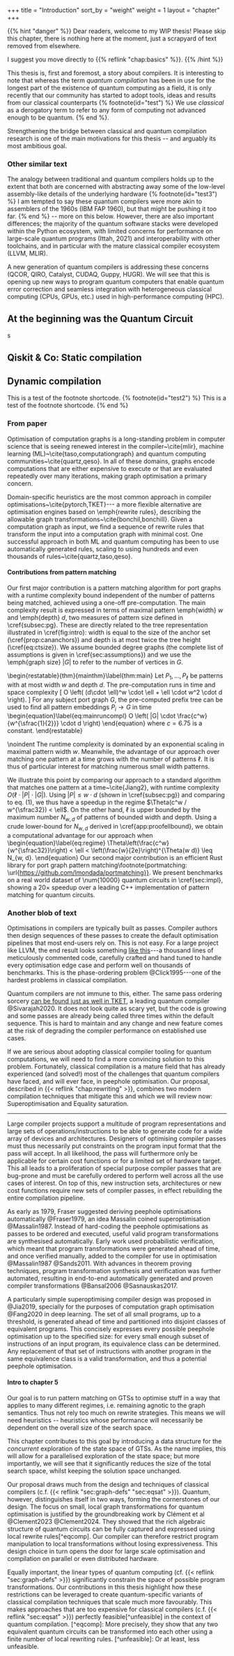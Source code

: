 +++
title = "Introduction"
sort_by = "weight"
weight = 1
layout = "chapter"
+++

{{% hint "danger" %}}
Dear readers, welcome to my WIP thesis! Please skip this chapter,
there is nothing here at the moment, just a scrapyard of text removed from
elsewhere.

I suggest you move directly to {{% reflink "chap:basics" %}}.
{{% /hint %}}

This thesis is, first and foremost, a story about compilers.
It is interesting to note that whereas the term *quantum compilation* has been in use for the longest part
of the existence of quantum computing as a field,
it is only recently that our community has started to adopt tools, ideas and results from our classical counterparts
{% footnote(id="test") %}
We use *classical* as a derogatory term to refer to any form of computing not advanced enough to be quantum.
{% end %}.

Strengthening the bridge between classical and quantum compilation research is one of the main motivations for this thesis -- and arguably its most ambitious goal.

### Other similar text


The analogy between traditional and quantum compilers holds up to the extent that
both are concerned with abstracting away some of the low-level assembly-like details
of the underlying hardware
{% footnote(id="test3") %}
I am tempted to say these quantum compilers were more akin to assemblers of the 1960s (IBM FAP 1960),
but that might be pushing it too far.
{% end %}
 -- more on this below.
However, there are also important differences; the majority of the
quantum software stacks were developed within the Python ecosystem, with limited
concerns for performance on large-scale quantum programs (Ittah, 2021) and interoperability with other
toolchains, and in particular with the mature classical compiler ecosystem (LLVM, MLIR).

A new generation of quantum compilers is addressing these concerns (QCOR, QIRO, Catalyst, CUDAQ, Guppy, HUGR).
We will see that this is opening up new ways to program quantum computers
that enable quantum error correction and seamless integration
with heterogeneous classical computing (CPUs, GPUs, etc.) used in high-performance computing (HPC).

## At the beginning was the Quantum Circuit
s

## Qiskit & Co: Static compilation

## Dynamic compilation

This is a test of the footnote shortcode.
{% footnote(id="test2") %}
This is a test of the footnote shortcode.
{% end %}

### From paper
Optimisation of computation graphs is a long-standing problem in computer science
that is seeing renewed interest in the compiler~\cite{mlir},
machine learning (ML)~\cite{taso,computationgraph}
and quantum computing communities~\cite{quartz,qeso}.
In all of these domains, graphs encode computations that are either expensive to execute or that are
evaluated repeatedly over many iterations,
making graph optimisation a primary concern.

Domain-specific heuristics are the most common approach in compiler
optimisations~\cite{pytorch,TKET}---
a more flexible alternative are optimisation engines based on \emph{rewrite rules},
describing the allowable graph transformations~\cite{bonchiI,bonchiII}.
Given a computation graph as input,
we find a sequence of rewrite rules that transform the input
into a computation graph with minimal cost.
One successful approach in both ML and quantum computing has been to use automatically generated rules, scaling to using hundreds and even thousands of rules~\cite{quartz,taso,qeso}.

#### Contributions from pattern matching

Our first major contribution is a pattern matching algorithm for port graphs
with a runtime complexity bound independent of the number of patterns being matched, achieved
using a one-off pre-computation.
The main complexity result is expressed in terms of maximal pattern
\emph{width} $w$ and \emph{depth} $d$, two measures of pattern
size defined in \cref{subsec:pg}.
These are directly related to the tree representation illustrated in \cref{fig:intro}:
width is equal to the size of the anchor set (\cref{prop:cananchors})
and depth is at most twice the tree height (\cref{eq:ctsize}).
We assume bounded degree graphs (the complete list of assumptions is given in \cref{sec:assumptions})
and we use
the \emph{graph size} $|G|$ to refer to the number of vertices in $G$.

\begin{restatable}{thm}{mainthm}\label{thm:main}
    Let $P_1, \dots, P_\ell$ be patterns with at most width $w$
    and depth $d$.
    The pre-computation runs in time and space complexity
    \[
    O \left( (d\cdot \ell)^w \cdot \ell + \ell \cdot w^2 \cdot d \right).
    \]
    For any subject port graph $G$, the pre-computed prefix tree can be used
    to find all
    pattern embeddings $P_i \to G$ in time
    \begin{equation}\label{eq:mainruncompl}
    O \left( |G| \cdot \frac{c^w}{w^{\sfrac{1}{2}}} \cdot d \right)
    \end{equation}
    where $c = 6.75$ is a constant.
\end{restatable}

\noindent
The runtime complexity is dominated by an exponential scaling in maximal pattern width $w$.
Meanwhile, the advantage of our approach over matching one pattern at a time grows with the number of patterns $\ell$.
It is thus of particular interest for matching numerous small width patterns.

We illustrate this point by comparing our approach
to a standard algorithm that matches one pattern
at a time~\cite{Jiang2}, with
runtime complexity $O(\ell \cdot |P| \cdot |G|)$.
Using $|P| \leq w\cdot d$ (shown in \cref{subsec:pg}) and
comparing to eq. (1), we thus
have a speedup in the regime $\Theta(c^w / w^{\sfrac32}) < \ell$.
On the other hand, $\ell$ is upper bounded
by the maximum number $N_{w, d}$ of patterns of bounded width and depth.
Using a crude lower-bound for $N_{w,d}$ derived in \cref{app:proofellbound},
we obtain a computational advantage for our approach when
\begin{equation}\label{eq:regime}
    \Theta\left(\frac{c^w}{w^{\sfrac32}}\right) < \ell < \left(\frac{w}{2e}\right)^{\Theta(w d)} \leq N_{w, d}.
\end{equation}
Our second major contribution is an efficient Rust library for port graph pattern matching\footnote{portmatching: \url{https://github.com/lmondada/portmatching}}.
We present benchmarks on a real world dataset of \num{10000} quantum circuits in \cref{sec:impl}, showing
a 20$\times$ speedup over a leading C++ implementation of pattern matching for quantum circuits.

### Another blob of text
Optimisations in compilers are typically built as passes.
Compiler authors then design sequences of these passes to create the default
optimisation pipelines that most end-users rely on.
This is not easy.
For a large project like LLVM, the end result looks something
[like this](https://github.com/llvm-mirror/llvm/blob/2c4ca6832fa6b306ee6a7010bfb80a3f2596f824/lib/Transforms/IPO/PassManagerBuilder.cpp)---a thousand lines of meticulously commented code,
carefully crafted and hand tuned to handle every optimisation
edge case and perform well on thousands of benchmarks.
This is the phase-ordering problem @Click1995&#x200B;---one of the hardest problems in classical compilation.

Quantum compilers are not immune to this, either.
The same pass ordering sorcery [can be found just as well in TKET](https://github.com/CQCL/tket/blob/5f7af8d97d81c620071e8b639a694b3a7135e2f8/tket/src/Transformations/OptimisationPass.cpp#L43), a
leading quantum compiler @Sivarajah2020.
It does not look quite as scary yet, but the code is growing and some passes
are already being called three times within the default sequence.
This is hard to maintain and any change and new feature comes at the risk
of degrading the compiler performance on established use cases.

If we are serious about adopting classical compiler tooling for quantum computations,
we will need to find a more convincing solution to this problem.
Fortunately, classical compilation is a mature field that has already experienced
(and solved!) most of the challenges that quantum compilers have faced, and will ever face,
in peephole optimisation.
Our proposal, described in {{< reflink "chap:rewriting" >}}, combines two modern compilation techniques
that mitigate this and which we will review now: Superoptimisation and Equality saturation.

---

Large compiler projects support a multitude of program representations and
large sets of operations/instructions to be able to generate code for a wide
array of devices and architectures.
Designers of optimising compiler passes must thus necessarily put constraints
on the program input format that the pass will accept.
In all likelihood, the pass will furthermore only be applicable for certain
cost functions or for a limited set of hardware target.
This all leads to a proliferation of special purpose compiler passes that are
bug-prone and must be carefully ordered to perform well across all the use
cases of interest.
On top of this, new instruction sets, architectures or new cost functions
require new sets of compiler passes, in effect rebuilding the entire compilation
pipeline.

As early as 1979, Fraser suggested deriving peephole optimisations
automatically @Fraser1979,
an idea Massalin coined superoptimisation @Massalin1987.
Instead of hard-coding the peephole optimisations as passes to be ordered and
executed, useful valid program transformations are synthesised automatically.
Early work used probabilistic verification, which meant that program
transformations were generated ahead of time, and once verified manually,
added to the compiler for use in optimisation @Massalin1987 @Sands2011.
With advances in theorem proving techniques,
program transformation synthesis and verification was further automated,
resulting in end-to-end automatically generated and proven compiler
transformations @Bansal2006 @Sasnauskas2017.

A particularly simple superoptimising compiler design was proposed in @Jia2019,
specially for the purposes of computation graph optimisation @Fang2020
in deep learning.
The set of all small programs, up to a threshold, is generated ahead of time and
partitioned into disjoint classes of equivalent programs.
This concisely expresses every possible peephole optimisation up to the specified
size: for every small enough subset of instructions of an input program,
its equivalence class can be determined.
Any replacement of that set of instructions with another program in the same
equivalence class
is a valid transformation, and thus a potential peephole optimisation.


#### Intro to chapter 5

Our goal is to run pattern matching on GTSs to optimise stuff
in a way that applies to many different regimes, i.e. remaining agnotic
to the graph semantics. Thus not rely too much on rewrite strategies.
This means we will need heuristics -- heuristics whose performance will
necessarily be dependent on the overall size of the search space.

This chapter contributes to this goal by introducing a data structure for
the _concurrent_ exploration of the state space of GTSs.
As the name implies, this will allow for a parallelised exploration of the state
space; but more importantly, we will see that it significantly reduces the
size of the total search space, whilst keeping the solution space
unchanged.



Our proposal draws much from the design and techniques of classical compilers
(c.f. {{< reflink "sec:graph-defs" "sec:eqsat" >}}). Quantum, however,
distinguishes itself in two ways, forming the cornerstones of our design. The
focus on small, local graph transformations for quantum optimisation is
justified by the groundbreaking work by Clément et al @Clement2023 @Clement2024.
They showed that the rich algebraic structure of quantum circuits can be fully
captured and expressed using local rewrite rules[^eqcomp]. Our compiler can
therefore restrict program manipulation to local transformations without losing
expressiveness. This design choice in turn opens the door for large scale
optimisation and compilation on parallel or even distributed hardware.

Equally important, the linear types of quantum computing (cf.
{{< reflink "sec:graph-defs" >}}) significantly constrain the space of possible
program transformations. Our contributions in this thesis highlight how these
restrictions can be leveraged to create quantum-specific variants of classical
compilation techniques that scale much more favourably. This makes approaches
that are too expensive for classical compilers (c.f.
{{< reflink "sec:eqsat" >}}) perfectly feasible[^unfeasible] in the context of
quantum compilation. [^eqcomp]: More precisely, they show that any two
equivalent quantum circuits can be transformed into each other using a finite
number of local rewriting rules. [^unfeasible]: Or at least, less unfeasible.
